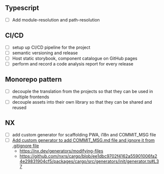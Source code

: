 ## Typescript

- [ ] Add module-resolution and path-resolution


## CI/CD

- [ ] setup up CI/CD pipeline for the project
- [ ] semantic versioning and release
- [ ] Host static storybook, component catalogue on GitHub pages
- [ ] perform and record a code analysis report for every release

## Monorepo pattern

- [ ] decouple the translation from the projects so that they can be used in multiple frontends
- [ ] decouple assets into their own library so that they can be shared and reused

## NX

- [ ] add custom generator for scaffolding PWA, i18n and COMMIT_MSG file
- [ ] [Add custom generator to add COMMIT_MSG.md file and ignore it from .gitignore file](https://github.com/Bielik20/nx-plugins/blob/a48325cee1e5b4c431b127709e14a772cc08ac37/packages/nx-serverless/src/generators/init/generator.ts#L52)
  - https://nx.dev/generators/modifying-files
  - https://github.com/nxrs/cargo/blob/ee1dbc9702f4162a55901006fa24e29831904cf5/packages/cargo/src/generators/init/generator.ts#L37

